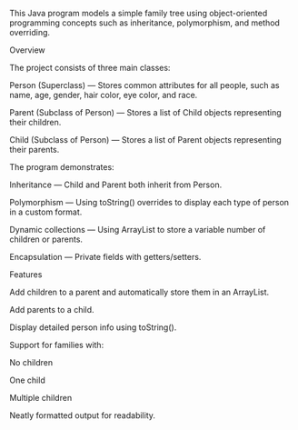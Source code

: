 This Java program models a simple family tree using object-oriented programming concepts such as inheritance, polymorphism, and method overriding.


Overview


The project consists of three main classes:

Person (Superclass) — Stores common attributes for all people, such as name, age, gender, hair color, eye color, and race.

Parent (Subclass of Person) — Stores a list of Child objects representing their children.

Child (Subclass of Person) — Stores a list of Parent objects representing their parents.

The program demonstrates:

Inheritance — Child and Parent both inherit from Person.

Polymorphism — Using toString() overrides to display each type of person in a custom format.

Dynamic collections — Using ArrayList to store a variable number of children or parents.

Encapsulation — Private fields with getters/setters.


Features

Add children to a parent and automatically store them in an ArrayList.

Add parents to a child.

Display detailed person info using toString().

Support for families with:

No children

One child

Multiple children

Neatly formatted output for readability.
